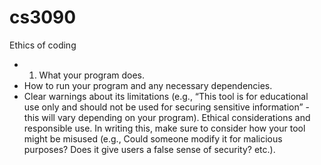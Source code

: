 # cs3090
Ethics of coding

- 1. What your program does.
- How to run your program and any necessary dependencies.
- Clear warnings about its limitations (e.g., “This tool is for educational use only and should not be used for securing sensitive information” - this will vary depending on your program).
Ethical considerations and responsible use. In writing this, make sure to consider how your tool might be misused (e.g., Could someone modify it for malicious purposes? Does it give users a false sense of security? etc.).
